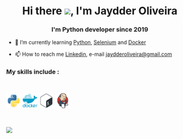 <h1 align="center">Hi there <img src="https://raw.githubusercontent.com/kaueMarques/kaueMarques/master/hi.gif" width="30px">, I'm Jaydder Oliveira</h1>
<h3 align="center">I'm Python developer since 2019 </h3>

- 🌱 I’m currently learning [Python](https://www.python.org/), [Selenium](https://www.selenium.dev/) and [Docker](https://pt-br.reactjs.org)

- 📫 How to reach me [Linkedin](https://www.linkedin.com/in/jaydder-oliveira/), e-mail [jaydderoliveira@gmail.com](jaydderoliveira@gmail.com)

### My skills include :

<br />
<p align="lef">
<img src="https://raw.githubusercontent.com/devicons/devicon/master/icons/python/python-original.svg" alt="python"  width="40" height="40"/>
<img src="https://github.com/devicons/devicon/blob/master/icons/docker/docker-plain-wordmark.svg" alt="docker" width="40" height="40"/>
<img src="https://raw.githubusercontent.com/devicons/devicon/master/icons/bash/bash-original.svg" alt="bash" width="40" height="40"/>
<img src="https://raw.githubusercontent.com/devicons/devicon/master/icons/jenkins/jenkins-original.svg" alt="jenkins" width="40" height="40"/>
</p>
<br />
<br />
<img height="180em" src="https://github-readme-stats-eight-theta.vercel.app/api/top-langs/?username=jaydder&layout=compact&langs_count=8&theme=tokyonight"/>
